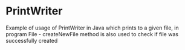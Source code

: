 # PrintWriter
Example of usage of PrintWriter in Java which prints to a given file, in program File - createNewFile method is also used to check if file was successfully created
